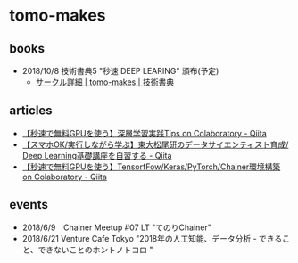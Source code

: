 # tomo-makes

## books

- 2018/10/8 技術書典5 "秒速 DEEP LEARING" 頒布(予定)
  - [サークル詳細 | tomo-makes | 技術書典](https://techbookfest.org/event/tbf05/circle/30510005)

## articles

- [【秒速で無料GPUを使う】深層学習実践Tips on Colaboratory - Qiita](https://qiita.com/tomo_makes/items/b3c60b10f7b25a0a5935)
- [【スマホOK/実行しながら学ぶ】東大松尾研のデータサイエンティスト育成/ Deep Learning基礎講座を自習する - Qiita](https://qiita.com/tomo_makes/items/5d6f5860bb793e3b354a)
- [【秒速で無料GPUを使う】TensorfFow/Keras/PyTorch/Chainer環境構築 on Colaboratory - Qiita](https://qiita.com/tomo_makes/items/f70fe48c428d3a61e131)

## events

- 2018/6/9　Chainer Meetup #07 LT "てのりChainer"
- 2018/6/21 Venture Cafe Tokyo "2018年の人工知能、データ分析 - できること、できないことのホントノトコロ
"

